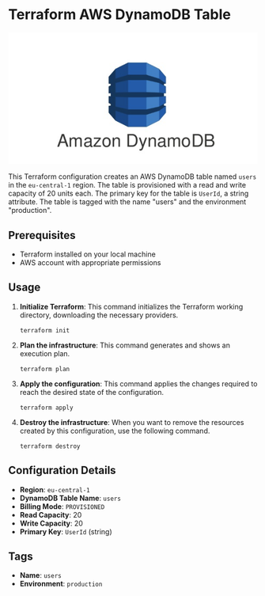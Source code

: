 # Terraform AWS DynamoDB Table
<p align="center">
   <img src="logo.png" />
</p>

This Terraform configuration creates an AWS DynamoDB table named `users` in the `eu-central-1` region. The table is provisioned with a read and write capacity of 20 units each. The primary key for the table is `UserId`, a string attribute. The table is tagged with the name "users" and the environment "production".

## Prerequisites

- Terraform installed on your local machine
- AWS account with appropriate permissions

## Usage

1. **Initialize Terraform**: This command initializes the Terraform working directory, downloading the necessary providers.

   ```
   terraform init
   ```

2. **Plan the infrastructure**: This command generates and shows an execution plan.

   ```
   terraform plan
   ```

3. **Apply the configuration**: This command applies the changes required to reach the desired state of the configuration.

   ```
   terraform apply
   ```

4. **Destroy the infrastructure**: When you want to remove the resources created by this configuration, use the following command.

   ```
   terraform destroy
   ```

## Configuration Details

- **Region**: `eu-central-1`
- **DynamoDB Table Name**: `users`
- **Billing Mode**: `PROVISIONED`
- **Read Capacity**: 20
- **Write Capacity**: 20
- **Primary Key**: `UserId` (string)

## Tags

- **Name**: `users`
- **Environment**: `production`
